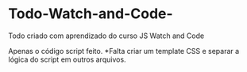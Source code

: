 # Todo-Watch-and-Code-
Todo criado com aprendizado do curso JS Watch and Code

Apenas o código script feito.
*Falta criar um template CSS e separar a lógica do script em outros arquivos.
